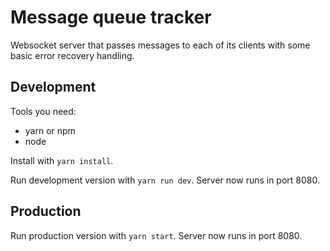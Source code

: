 # Message queue tracker

Websocket server that passes messages to each of its clients with some basic error
recovery handling.

## Development

Tools you need:

- yarn or npm
- node

Install with `yarn install`.

Run development version with `yarn run dev`. Server now runs in port 8080.

## Production

Run production version with `yarn start`. Server now runs in port 8080.
